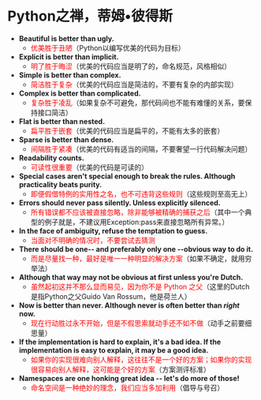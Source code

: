 # Python之禅，蒂姆•彼得斯

* **Beautiful is better than ugly.** 
  * <font color = red>优美胜于丑陋</font>（Python以编写优美的代码为目标） 
* **Explicit is better than implicit.** 
  * <font color =red>明了胜于晦涩</font>（优美的代码应当是明了的，命名规范，风格相似） 
* **Simple is better than complex.** 
  * <font color =red>简洁胜于复杂</font>（优美的代码应当是简洁的，不要有复杂的内部实现）  
* **Complex is better than complicated.** 
  * <font color =red>复杂胜于凌乱</font>（如果复杂不可避免，那代码间也不能有难懂的关系，要保持接口简洁） 
* **Flat is better than nested.** 
  * <font color =red>扁平胜于嵌套</font>（优美的代码应当是扁平的，不能有太多的嵌套）  
* **Sparse is better than dense.** 
  * <font color =red>间隔胜于紧凑</font>（优美的代码有适当的间隔，不要奢望一行代码解决问题）  
* **Readability counts.** 
  * <font color =red>可读性很重要</font>（优美的代码是可读的）  
* **Special cases aren't special enough to break the rules. Although practicality beats purity.** 
  * <font color =red>即便假借特例的实用性之名，也不可违背这些规则</font>（这些规则至高无上）  
* **Errors should never pass silently. Unless explicitly silenced.** 
  * <font color =red>所有错误都不应该被直接忽略，除非能够被精确的捕获之后</font>（其中一个典型的例子就是，不建议用Exception:pass来直接忽略所有异常。） 
* **In the face of ambiguity, refuse the temptation to guess.** 
  * <font color =red>当面对不明确的情况时，不要尝试去猜测  </font>
* **There should be one-- and preferably only one --obvious way to do it.** 
  * <font color =red>而是尽量找一种，最好是唯一一种明显的解决方案</font>（如果不确定，就用穷举法）  
* **Although that way may not be obvious at first unless you're Dutch.**  
  * <font color =red>虽然起初这并不那么显而易见，因为你不是 Python 之父</font>（这里的Dutch是指Python之父Guido Van Rossum，他是荷兰人） 
* **Now is better than never. Although never is often better than *right* now.** 
  * <font color =red>现在行动胜过永不开始，但是不假思索就动手还不如不做</font>（动手之前要细思量） 
* **If the implementation is hard to explain, it's a bad idea. If the implementation is easy to explain, it may be a good idea.** 
  * <font color =red>如果你的实现很难向别人解释，这往往不是一个好的方案；如果你的实现很容易向别人解释，这可能是个好的方案</font>（方案测评标准）  
* **Namespaces are one honking great idea -- let's do more of those!**  
  * <font color =red>命名空间是一种绝妙的理念，我们应当多加利用</font>（倡导与号召）